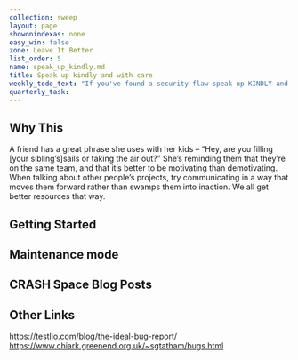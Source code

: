 ```yaml
---
collection: sweep
layout: page
showonindexas: none
easy_win: false
zone: Leave It Better
list_order: 5
name: speak_up_kindly.md
title: Speak up kindly and with care
weekly_todo_text: "If you've found a security flaw speak up KINDLY and with attention to detail. Community, it can be the best thing and the worst thing. Which one it is, is up to us."
quarterly_task:
---
```

## Why This

A friend has a great phrase she uses with her kids – “Hey, are you filling [your sibling’s]sails or taking the air out?” She’s reminding them that they’re on the same team, and that it’s better to be motivating than demotivating. When talking about other people’s projects, try communicating in a way that moves them forward rather than swamps them into inaction. We all get better resources that way.

## Getting Started

## Maintenance mode

## CRASH Space Blog Posts

## Other Links

<https://testlio.com/blog/the-ideal-bug-report/>
<https://www.chiark.greenend.org.uk/~sgtatham/bugs.html>
